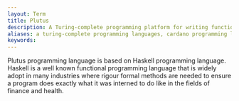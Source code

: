 ```yaml
---
layout: Term
title: Plutus
description: A Turing-complete programming platform for writing functional smart contracts on the Cardano blockchain.
aliases: a turing-complete programming languages, cardano programming language, cardano smart contract programming language, solidity programming language, functional programming languages, haskell programming language, cardano coding languages, cardano smart contracts platform, cardano smart contracts platform, turning complete, plutus programming language
keywords: 
---
```


Plutus programming language is based on Haskell programming language. Haskell is a well known functional programming language that is widely adopt in many industries where rigour formal methods are needed to ensure a program does exactly what it was interned to do like in the fields of finance and health. 
